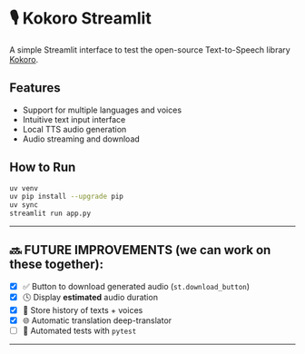 # 🎙️ Kokoro Streamlit

A simple Streamlit interface to test the open-source Text-to-Speech library [Kokoro](https://github.com/hexgrad/kokoro).

## Features

- Support for multiple languages and voices  
- Intuitive text input interface  
- Local TTS audio generation  
- Audio streaming and download  

## How to Run

```bash
uv venv
uv pip install --upgrade pip
uv sync
streamlit run app.py
```

---

## 🔜 FUTURE IMPROVEMENTS (we can work on these together):

- [x] ✅ Button to download generated audio (`st.download_button`)
- [x] 🕓 Display **estimated** audio duration
- [x] 📂 Store history of texts + voices
- [x] 🌐 Automatic translation deep-translator
- [ ] 🧪 Automated tests with `pytest`

---